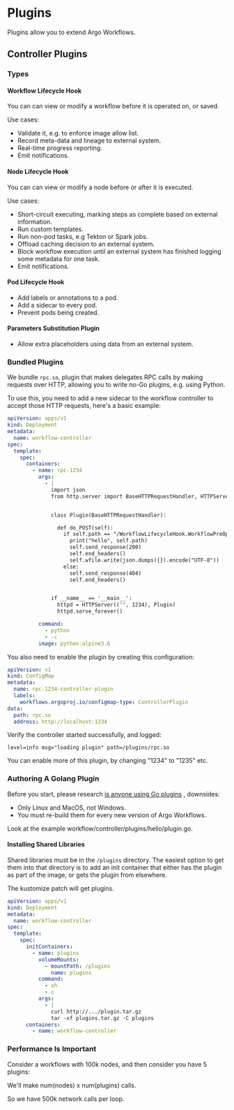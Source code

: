 # Plugins

Plugins allow you to extend Argo Workflows.

## Controller Plugins

### Types

#### Workflow Lifecycle Hook

You can can view or modify a workflow before it is operated on, or saved.

Use cases:

* Validate it, e.g. to enforce image allow list.
* Record meta-data and lineage to external system.
* Real-time progress reporting.
* Emit notifications.

#### Node Lifecycle Hook

You can can view or modify a node before or after it is executed.

Use cases:

* Short-circuit executing, marking steps as complete based on external information.
* Run custom templates.
* Run non-pod tasks, e.g Tekton or Spark jobs.
* Offload caching decision to an external system.
* Block workflow execution until an external system has finished logging some metadata for one task.
* Emit notifications.

#### Pod Lifecycle Hook

* Add labels or annotations to a pod.
* Add a sidecar to every pod.
* Prevent pods being created.

#### Parameters Substitution Plugin

* Allow extra placeholders using data from an external system.

### Bundled Plugins

We bundle `rpc.so`, plugin that makes delegates RPC calls by making requests over HTTP, allowing you to write no-Go
plugins, e.g. using Python.

To use this, you need to add a new sidecar to the workflow controller to accept those HTTP requests, here's a basic
example:

```yaml
apiVersion: apps/v1
kind: Deployment
metadata:
  name: workflow-controller
spec:
  template:
    spec:
      containers:
        - name: rpc-1234
          args:
            - |
              import json
              from http.server import BaseHTTPRequestHandler, HTTPServer


              class Plugin(BaseHTTPRequestHandler):

                def do_POST(self):
                  if self.path == "/WorkflowLifecycleHook.WorkflowPreOperate":
                    print("hello", self.path)
                    self.send_response(200)
                    self.end_headers()
                    self.wfile.write(json.dumps({}).encode("UTF-8"))
                  else:
                    self.send_response(404)
                    self.end_headers()


              if __name__ == '__main__':
                httpd = HTTPServer(('', 1234), Plugin)
                httpd.serve_forever()

          command:
            - python
            - -c
          image: python:alpine3.6
```

You also need to enable the plugin by creating this configuration:

```yaml
apiVersion: v1
kind: ConfigMap
metadata:
  name: rpc-1234-controller-plugin
  labels:
    workflows.argoproj.io/configmap-type: ControllerPlugin
data:
  path: rpc.so
  address: http://localhost:1234
```

Verify the controller started successfully, and logged:

```
level=info msg="loading plugin" path=/plugins/rpc.so
```

You can enable more of this plugin, by changing "1234" to "1235" etc.

### Authoring A Golang Plugin

Before you start, please
research [is anyone using Go plugins](https://www.google.com/search?client=safari&rls=en&q=is+anyone+using+go+plugins&ie=UTF-8&oe=UTF-8)
, downsides:

* Only Linux and MacOS, not Windows.
* You must re-build them for every new version of Argo Workflows.

Look at the example workflow/controller/plugins/hello/plugin.go.

#### Installing Shared Libraries

Shared libraries must be in the `/plugins` directory. The easiest option to get them into that directory is to add
an init container that either has the plugin as part of the image, or gets the plugin from elsewhere.

The kustomize patch will get plugins.

```yaml
apiVersion: apps/v1
kind: Deployment
metadata:
  name: workflow-controller
spec:
  template:
    spec:
      initContainers:
        - name: plugins
          volumeMounts:
            - mountPath: /plugins
              name: plugins
          command:
            - sh
            - c
          args:
            - |
              curl http://.../plugin.tar.gz
              tar -xf plugins.tar.gz -C plugins
      containers:
        - name: workflow-controller
```

### Performance Is Important

Consider a workflows with 100k nodes, and then consider you have 5 plugins:

We'll make num(nodes) x num(plugins) calls.

So we have 500k network calls per loop. 

